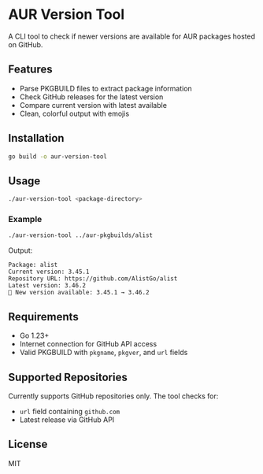 # AUR Version Tool

A CLI tool to check if newer versions are available for AUR packages hosted on GitHub.

## Features

- Parse PKGBUILD files to extract package information
- Check GitHub releases for the latest version
- Compare current version with latest available
- Clean, colorful output with emojis

## Installation

```bash
go build -o aur-version-tool
```

## Usage

```bash
./aur-version-tool <package-directory>
```

### Example

```bash
./aur-version-tool ../aur-pkgbuilds/alist
```

Output:
```
Package: alist
Current version: 3.45.1
Repository URL: https://github.com/AlistGo/alist
Latest version: 3.46.2
🔄 New version available: 3.45.1 → 3.46.2
```

## Requirements

- Go 1.23+
- Internet connection for GitHub API access
- Valid PKGBUILD with `pkgname`, `pkgver`, and `url` fields

## Supported Repositories

Currently supports GitHub repositories only. The tool checks for:
- `url` field containing `github.com`
- Latest release via GitHub API

## License

MIT